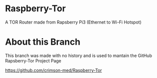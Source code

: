 # Raspberry-Tor

A TOR Router made from Rapsberry Pi3 (Ethernet to Wi-Fi Hotspot)

# About this Branch

This branch was made with no history and is used to mantain the GitHub Rapsberry-Tor Project Page

https://github.com/crimson-med/Raspberry-Tor
